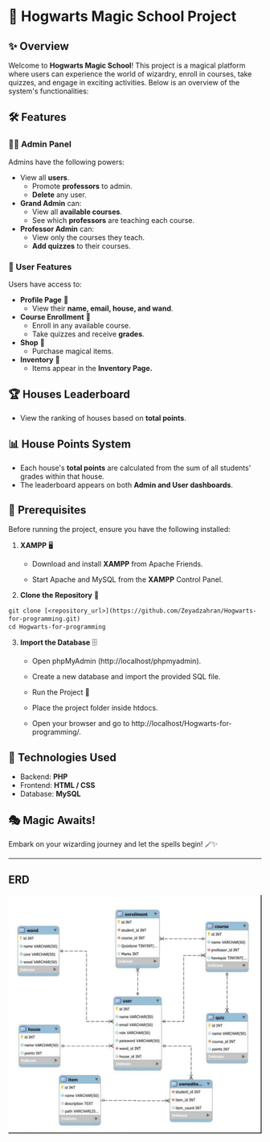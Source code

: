 # 🏰 Hogwarts Magic School Project

## ✨ Overview

Welcome to **Hogwarts Magic School**! This project is a magical platform where users can experience the world of wizardry, enroll in courses, take quizzes, and engage in exciting activities. Below is an overview of the system's functionalities:

## 🛠 Features

### 🧙‍♂️ Admin Panel

Admins have the following powers:

- View all **users**.
    - Promote **professors** to admin.
    - **Delete** any user.
- **Grand Admin** can:
  - View all **available courses**.
  - See which **professors** are teaching each course.
- **Professor Admin** can:
  - View only the courses they teach.
  - **Add quizzes** to their courses.

### 🎩 User Features

Users have access to:

- **Profile Page** 📜
  - View their **name, email, house, and wand**.
- **Course Enrollment** 🏫
  - Enroll in any available course.
  - Take quizzes and receive **grades**.
- **Shop** 🛒
  - Purchase magical items.
- **Inventory** 🎒
  - Items appear in the **Inventory Page.**

## 🏆 Houses Leaderboard 
  - View the ranking of houses based on **total points**.

## 📊 House Points System

- Each house's **total points** are calculated from the sum of all students' grades within that house.
- The leaderboard appears on both **Admin and User dashboards**.

## 📌 Prerequisites

Before running the project, ensure you have the following installed:

1. **XAMPP** 🖥️

    - Download and install **XAMPP** from Apache Friends.

    - Start Apache and MySQL from the **XAMPP** Control Panel.

2. **Clone the Repository** 🧳

```
git clone [<repository_url>](https://github.com/Zeyadzahran/Hogwarts-for-programming.git)
cd Hogwarts-for-programming
```

3. **Import the Database** 🗄️

    - Open phpMyAdmin (http://localhost/phpmyadmin).

    - Create a new database and import the provided SQL file.

    - Run the Project 🚀

    - Place the project folder inside htdocs.

    - Open your browser and go to http://localhost/Hogwarts-for-programming/.



## 🚀 Technologies Used

- Backend: **PHP**
- Frontend: **HTML / CSS**
- Database: **MySQL**

## 🎭 Magic Awaits!

Embark on your wizarding journey and let the spells begin! 🪄✨

---

## ERD


![ERD](dataBase/erd.jpg)


